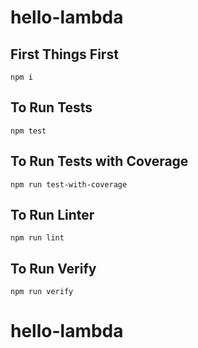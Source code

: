 # hello-lambda

## First Things First

```npm i```

## To Run Tests

```npm test```

## To Run Tests with Coverage

```npm run test-with-coverage```

## To Run Linter

```npm run lint```

## To Run Verify

```npm run verify```
# hello-lambda
